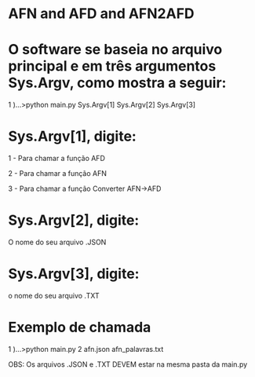 # AFN and AFD and AFN2AFD

# O software se baseia no arquivo principal e em três argumentos Sys.Argv, como mostra a seguir:

1 )...\>python main.py Sys.Argv[1] Sys.Argv[2] Sys.Argv[3]

# Sys.Argv[1], digite:

1 - Para chamar a função AFD

2 - Para chamar a função AFN

3 - Para chamar a função Converter AFN->AFD

# Sys.Argv[2], digite:

O nome do seu arquivo .JSON

# Sys.Argv[3], digite:

o nome do seu arquivo .TXT

# Exemplo de chamada

1 )...\>python main.py 2 afn.json afn_palavras.txt

OBS: Os arquivos .JSON e .TXT DEVEM estar na mesma pasta da main.py
